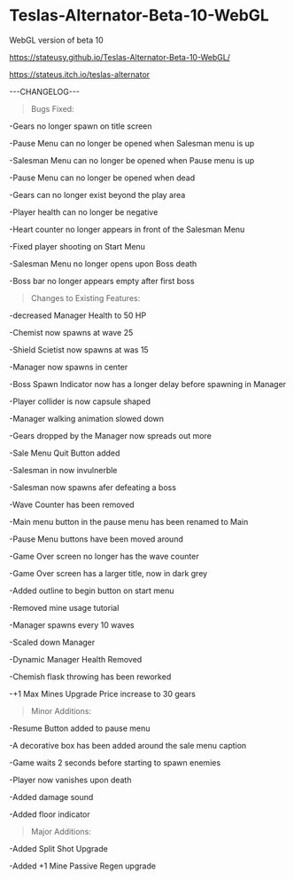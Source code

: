 # Teslas-Alternator-Beta-10-WebGL
WebGL version of beta 10

https://stateusy.github.io/Teslas-Alternator-Beta-10-WebGL/

https://stateus.itch.io/teslas-alternator

---CHANGELOG---

>Bugs Fixed:

-Gears no longer spawn on title screen

-Pause Menu can no longer be opened when Salesman menu is up

-Salesman Menu can no longer be opened when Pause menu is up

-Pause Menu can no longer be opened when dead

-Gears can no longer exist beyond the play area

-Player health can no longer be negative

-Heart counter no longer appears in front of the Salesman Menu

-Fixed player shooting on Start Menu

-Salesman Menu no longer opens upon Boss death

-Boss bar no longer appears empty after first boss


>Changes to Existing Features:

-decreased Manager Health to 50 HP

-Chemist now spawns at wave 25

-Shield Scietist now spawns at was 15

-Manager now spawns in center

-Boss Spawn Indicator now has a longer delay before spawning in Manager

-Player collider is now capsule shaped

-Manager walking animation slowed down

-Gears dropped by the Manager now spreads out more

-Sale Menu Quit Button added

-Salesman in now invulnerble

-Salesman now spawns afer defeating a boss

-Wave Counter has been removed

-Main menu button in the pause menu has been renamed to Main

-Pause Menu buttons have been moved around

-Game Over screen no longer has the wave counter

-Game Over screen has a larger title, now in dark grey

-Added outline to begin button on start menu

-Removed mine usage tutorial

-Manager spawns every 10 waves

-Scaled down Manager

-Dynamic Manager Health Removed

-Chemish flask throwing has been reworked

-+1 Max Mines Upgrade Price increase to 30 gears


>Minor Additions:

-Resume Button added to pause menu

-A decorative box has been added around the sale menu caption

-Game waits 2 seconds before starting to spawn enemies

-Player now vanishes upon death

-Added damage sound

-Added floor indicator


>Major Additions:

-Added Split Shot Upgrade

-Added +1 Mine Passive Regen upgrade
